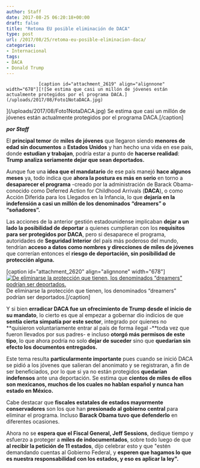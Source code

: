 ```yaml
---
author: Staff
date: 2017-08-25 06:20:18+00:00
draft: false
title: "Retoma EU posible eliminación de DACA"
type: post
url: /2017/08/25/retoma-eu-posible-eliminacion-daca/
categories:
- Internacional
tags:
- DACA
- Donald Trump
---
```



				[caption id="attachment_2619" align="alignnone" width="678"][![Se estima que casi un millón de jóvenes están actualmente protegidos por el programa DACA.](/uploads/2017/08/Foto1NotaDACA.jpg)
](/uploads/2017/08/Foto1NotaDACA.jpg) Se estima que casi un millón de jóvenes están actualmente protegidos por el programa DACA.[/caption]

_**por Staff**_

El **principal temor** de **miles de jóvenes** que llegaron siendo **menores de edad sin documentos** a **Estados Unidos** y han hecho una vida en ese país, donde **estudian y trabajan**, podría estar a punto de **hacerse realidad**: **Trump analiza seriamente dejar que sean deportados.**

Aunque fue una **idea que el mandatario** de ese país manejó **hace algunos meses** ya, todo indica que **ahora la postura es más en serio** en torno a **desaparecer el programa** -creado por la administración de Barack Obama- conocido como Deferred Action for Childhood Arrivals (**DACA**), o como Acción Diferida para los Llegados en la Infancia, lo que **dejaría en la indefensión a casi un millón de los denominados “dreamers” o “soñadores”.**

Las acciones de la anterior gestión estadounidense implicaban **dejar a un lado la posibilidad de deportar** a quienes cumplieran con los **requisitos para ser protegidos por DACA**, pero si desaparece el programa, autoridades de **Seguridad Interior** del país más poderoso del mundo, tendrían **acceso a datos como nombres y direcciones de miles de jóvenes** que correrían entonces el **riesgo de deportación, sin posibilidad de protección alguna.**

[caption id="attachment_2620" align="alignnone" width="678"][![De eliminarse la protección que tienen, los denominados “dreamers” podrían ser deportados.](/uploads/2017/08/Foto2NotaDACA.jpg)
](/uploads/2017/08/Foto2NotaDACA.jpg) De eliminarse la protección que tienen, los denominados “dreamers” podrían ser deportados.[/caption]

Y si bien **erradicar DACA fue un ofrecimiento de Trump desde el inicio de su mandato**, lo cierto es que al empezar a gobernar dio indicios de que **sentía cierta simpatía por este sector**, integrado por quienes no **quisieron voluntariamente entrar al país de forma ilegal -**toda vez que fueron llevados por sus padres- e incluso **otorgó más permisos de este tipo**, lo que ahora podría no solo **dejar de suceder** sino que **quedarían sin efecto los documentos entregados.**

Este tema resulta **particularmente importante** pues cuando se inició DACA se pidió a los jóvenes que salieran del anonimato y se registraran, a fin de ser beneficiados, por lo que si ya no están protegidos **quedarían indefensos** ante una deportación. Se estima que **cientos de miles de ellos son mexicanos, muchos de los cuales no hablan español y nunca han estado en México.**

Cabe destacar que **fiscales estatales de estados mayormente conservadores** son los que han **presionado al gobierno central** para eliminar el programa. Incluso **Barack Obama tuvo que defenderlo** en diferentes ocasiones.

Ahora no se **espera que el Fiscal General, Jeff Sessions**, dedique tiempo y esfuerzo a proteger a **miles de indocumentados**, sobre todo luego de que **al recibir la petición de 11 estados**, dijo celebrar esto y que "estén demandando cuentas al Gobierno Federal, y **esperen que hagamos lo que es nuestra responsabilidad con los estados, y eso es aplicar la ley".**		
